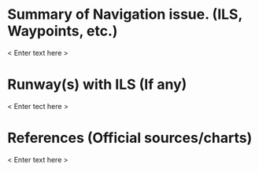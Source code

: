 # Summary of Navigation issue. (ILS, Waypoints, etc.)

< Enter text here >

# Runway(s) with ILS (If any)

< Enter tect here >

# References (Official sources/charts)

< Enter text here >
